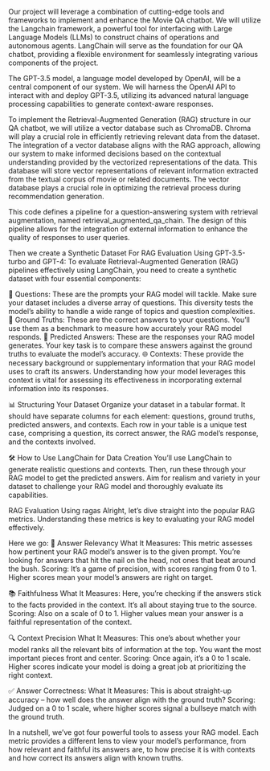 Our project will leverage a combination of cutting-edge tools and frameworks to implement and enhance the Movie QA chatbot. 
We will utilize the Langchain framework, a powerful tool for interfacing with Large Language Models (LLMs) to construct chains of operations and autonomous agents.
LangChain will serve as the foundation for our QA chatbot, providing a flexible environment for seamlessly integrating various components of the project.

The GPT-3.5 model, a language model developed by OpenAI, will be a central component of our system.
We will harness the OpenAI API to interact with and deploy GPT-3.5, utilizing its advanced natural language processing capabilities to generate context-aware responses.

To implement the Retrieval-Augmented Generation (RAG) structure in our QA chatbot, we will utilize a vector database such as ChromaDB. 
Chroma will play a crucial role in efficiently retrieving relevant data from the dataset. 
The integration of a vector database aligns with the RAG approach, allowing our system to make informed decisions based on the contextual understanding provided by the vectorized representations of the data. 
This database will store vector representations of relevant information extracted from the textual corpus of movie or related documents. 
The vector database plays a crucial role in optimizing the retrieval process during recommendation generation.

This code defines a pipeline for a question-answering system with retrieval augmentation, named retrieval_augmented_qa_chain.
The design of this pipeline allows for the integration of external information to enhance the quality of responses to user queries.

Then we create a Synthetic Dataset For RAG Evaluation Using GPT-3.5-turbo and GPT-4:
To evaluate Retrieval-Augmented Generation (RAG) pipelines effectively using LangChain, you need to create a synthetic dataset with four essential components:

🤔 Questions: These are the prompts your RAG model will tackle. Make sure your dataset includes a diverse array of questions. This diversity tests the model’s ability to handle a wide range of topics and question complexities.
🎯 Ground Truths: These are the correct answers to your questions. You’ll use them as a benchmark to measure how accurately your RAG model responds.
🔮 Predicted Answers: These are the responses your RAG model generates. Your key task is to compare these answers against the ground truths to evaluate the model’s accuracy.
🌐 Contexts: These provide the necessary background or supplementary information that your RAG model uses to craft its answers. Understanding how your model leverages this context is vital for assessing its effectiveness in incorporating external information into its responses.


📊 Structuring Your Dataset
Organize your dataset in a tabular format. It should have separate columns for each element: questions, ground truths, predicted answers, and contexts. Each row in your table is a unique test case, comprising a question, its correct answer, the RAG model’s response, and the contexts involved.

🛠️ How to Use LangChain for Data Creation
You’ll use LangChain to generate realistic questions and contexts. Then, run these through your RAG model to get the predicted answers. Aim for realism and variety in your dataset to challenge your RAG model and thoroughly evaluate its capabilities.

RAG Evaluation Using ragas
Alright, let’s dive straight into the popular RAG metrics. Understanding these metrics is key to evaluating your RAG model effectively.

Here we go:
🎯 Answer Relevancy
What It Measures: This metric assesses how pertinent your RAG model’s answer is to the given prompt. You’re looking for answers that hit the nail on the head, not ones that beat around the bush.
Scoring: It’s a game of precision, with scores ranging from 0 to 1. Higher scores mean your model’s answers are right on target.

📚 Faithfulness
What It Measures: Here, you’re checking if the answers stick to the facts provided in the context. It’s all about staying true to the source.
Scoring: Also on a scale of 0 to 1. Higher values mean your answer is a faithful representation of the context.

🔍 Context Precision
What It Measures: This one’s about whether your model ranks all the relevant bits of information at the top. You want the most important pieces front and center.
Scoring: Once again, it’s a 0 to 1 scale. Higher scores indicate your model is doing a great job at prioritizing the right context.

✅ Answer Correctness:
What It Measures: This is about straight-up accuracy – how well does the answer align with the ground truth?
Scoring: Judged on a 0 to 1 scale, where higher scores signal a bullseye match with the ground truth.

In a nutshell, we’ve got four powerful tools to assess your RAG model. Each metric provides a different lens to view your model’s performance, from how relevant and faithful its answers are, to how precise it is with contexts and how correct its answers align with known truths.
